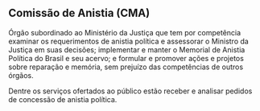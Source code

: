 Comissão de Anistia (CMA)
---

Órgão subordinado ao Ministério da Justiça  que tem por competência examinar os requerimentos de anistia política e assessorar o Ministro da Justiça em suas decisões; implementar e manter o Memorial de Anistia Política do Brasil e seu acervo; e formular e promover ações e projetos sobre reparação e memória, sem prejuízo das competências de outros órgãos.

Dentre os serviços ofertados ao público estão receber e analisar pedidos de concessão de anistia política.